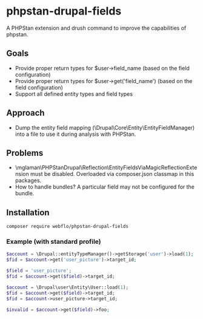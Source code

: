 # phpstan-drupal-fields

A PHPStan extension and drush command to improve the capabilities of phpstan.

## Goals

- Provide proper return types for $user->field_name (based on the field configuration)
- Provide proper return types for $user->get('field_name') (based on the field configuration)
- Support all defined entity types and field types

## Approach

- Dump the entity field mapping (\Drupal\Core\Entity\EntityFieldManager) into a file to use it during analysis with PHPStan.

## Problems

- \mglaman\PHPStanDrupal\Reflection\EntityFieldsViaMagicReflectionExtension must be disabled. Overloaded via composer.json classmap in this packages.
- How to handle bundles? A particular field may not be configured for the bundle.

## Installation

```shell
composer require webflo/phpstan-drupal-fields
```

### Example (with standard profile)

```php
$account = \Drupal::entityTypeManager()->getStorage('user')->load(1);
$fid = $account->get('user_picture')->target_id;

$field = 'user_picture';
$fid = $account->get($field)->target_id;

$account = \Drupal\user\Entity\User::load(1);
$fid = $account->get($field)->target_id;
$fid = $account->user_picture->target_id;

$invalid = $account->get($field)->foo;
```
